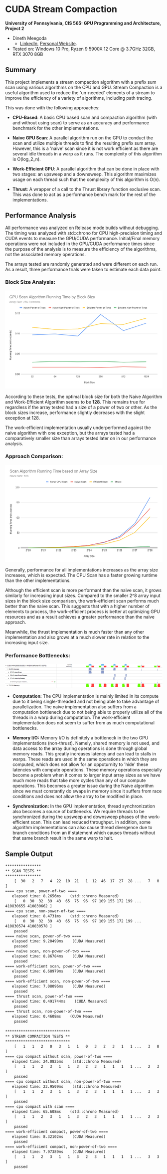 # CUDA Stream Compaction

**University of Pennsylvania, CIS 565: GPU Programming and Architecture, Project 2**

- Dineth Meegoda
  - [LinkedIn](https://www.linkedin.com/in/dinethmeegoda/), [Personal Website](https://www.dinethmeegoda.com).
- Tested on: Windows 10 Pro, Ryzen 9 5900X 12 Core @ 3.7GHz 32GB, RTX 3070 8GB

## Summary

This project implements a stream compaction algorithm with a prefix sum scan using various algorithms on the CPU and GPU. Stream Compaction is a useful algorithm used to reduce the 'un-needed' elements of a stream to improve the efficiency of a variety of algorithms, including path tracing.

This was done with the following approaches:

- **CPU-Based**: A basic CPU based scan and compaction algorithm (with and without using scan) to serve as an accuracy and performance benchmark for the other implementations.

- **Naive GPU Scan**: A parallel algorithm run on the GPU to conduct the scan and utilize multiple threads to find the resulting prefix sum array. However, this is a 'naive' scan since it is not work efficient as there are several idle threads in a warp as it runs. The complexity of this algorithm is O(log_2_n).

- **Work-Efficient GPU**: A parallel algorithm that can be done in place with two stages: an upsweep and a downsweep. This algorithm maximizes usage on each thread such that the complexity of this algorithm is O(n).

- **Thrust**: A wrapper of a call to the Thrust library function exclusive scan. This was done to act as a performance bench mark for the rest of the implementations.

## Performance Analysis

All performance was analyzed on Release mode builds without debugging. The timing was analyzed with std::chrono for CPU high-precision timing and CUDA events to measure the GPU/CUDA performance. Initial/Final memory operations were not included in the GPU/CUDA performance times since the purpose of the analysis is to measure the efficiency of the algorithms, not the associated memory operations.

The arrays tested are randomly generated and were different on each run. As a result, three performance trials were taken to estimate each data point.

### Block Size Analysis:

![](img/block_size.png)

According to these tests, the optimal block size for both the Naive Algorithm and Work-Efficient Algorithm seems to be **128**. This remains true for regardless if the array tested had a size of a power of two or other. As the block sizes increase, performance slightly decreases with the slight exception at 128.

The work-efficient implementation usually underperformed against the naive algorithm with one exception, but the arrays tested had a comparatively smaller size than arrays tested later on in our performance analysis.

### Approach Comparison:

![](img/array-size.png)

Generally, performance for all implementations increases as the array size increases, which is expected. The CPU Scan has a faster growing runtime than the other implementations.

Although the efficient scan is more performant than the naive scan, it grows similarly for increasing input sizes. Compared to the smaller 2^8 array input sizes in the block size comparison, the work-efficient scan performs much better than the naive scan. This suggests that with a higher number of elements to process, the work-efficient process is better at optimizing GPU resources and as a result achieves a greater performance than the naive approach.

Meanwhile, the thrust implementation is much faster than any other implementation and also grows at a much slower rate in relation to the increasing input size.

### Performance Bottlenecks:

![](img/nsight_systems.png)

- **Computation:** The CPU implementation is mainly limited in its compute due to it being single-threaded and not being able to take advantage of parallelization. The naive implementation also suffers from a computation bottleneck due to not being able to properly utilize all of the threads in a warp during computation. The work-efficient implementation does not seem to suffer from as much computational bottlenecks.

- **Memory I/O:** Memory I/O is definitely a bottleneck in the two GPU implementations (non-thrust). Namely, shared memory is not used, and data access to the array during operations is done through global memory reads. This greatly increases latency and can lead to stalls in warps. These reads are used in the same operations in which they are computed, which does not allow for an oppoturnity to 'hide' these latencies with compute operations. These memory operations especially become a problem when it comes to larger input array sizes as we have much more reads that take more cycles than any of our compute operations. This becomes a greater issue during the Naive algorithm since we must constantly do swaps in memory since it suffers from race conditions and does not allow the array to be modified in place.

- **Synchronization:** In the GPU implementation, thread synchronization also becomes a source of bottlenecks. We require threads to be synchronized during the upsweep and downsweep phases of the work-efficient scan. This can lead reduced throughput. In addition, some algorithm implementations can also cause thread divergence due to branch conditions from an if statement which causes threads without that same branch result in the same warp to halt.

## Sample Output

```
****************
** SCAN TESTS **
****************
    [  30   2   7   4  22  10  21   1  12  46  17  27  28 ...   7   0 ]
==== cpu scan, power-of-two ====
   elapsed time: 8.2656ms    (std::chrono Measured)
    [   0  30  32  39  43  65  75  96  97 109 155 172 199 ... 410830655 410830662 ]
==== cpu scan, non-power-of-two ====
   elapsed time: 8.4731ms    (std::chrono Measured)
    [   0  30  32  39  43  65  75  96  97 109 155 172 199 ... 410830574 410830578 ]
    passed
==== naive scan, power-of-two ====
   elapsed time: 9.20499ms    (CUDA Measured)
    passed
==== naive scan, non-power-of-two ====
   elapsed time: 8.86784ms    (CUDA Measured)
    passed
==== work-efficient scan, power-of-two ====
   elapsed time: 6.68979ms    (CUDA Measured)
    passed
==== work-efficient scan, non-power-of-two ====
   elapsed time: 7.08096ms    (CUDA Measured)
    passed
==== thrust scan, power-of-two ====
   elapsed time: 0.491744ms    (CUDA Measured)
    passed
==== thrust scan, non-power-of-two ====
   elapsed time: 0.4608ms    (CUDA Measured)
    passed

*****************************
** STREAM COMPACTION TESTS **
*****************************
    [   1   1   2   0   3   1   1   0   3   2   3   1   1 ...   3   0 ]
==== cpu compact without scan, power-of-two ====
   elapsed time: 24.0825ms    (std::chrono Measured)
    [   1   1   2   3   1   1   3   2   3   1   1   1   1 ...   2   3 ]
    passed
==== cpu compact without scan, non-power-of-two ====
   elapsed time: 23.9509ms    (std::chrono Measured)
    [   1   1   2   3   1   1   3   2   3   1   1   1   1 ...   3   3 ]
    passed
==== cpu compact with scan ====
   elapsed time: 65.608ms    (std::chrono Measured)
    [   1   1   2   3   1   1   3   2   3   1   1   1   1 ...   2   3 ]
    passed
==== work-efficient compact, power-of-two ====
   elapsed time: 8.32102ms    (CUDA Measured)
    passed
==== work-efficient compact, non-power-of-two ====
   elapsed time: 7.97389ms    (CUDA Measured)
    [   1   1   2   3   1   1   3   2   3   1   1   1   1 ...   3   3 ]
    passed
```
